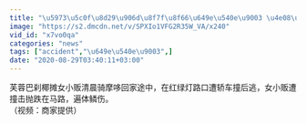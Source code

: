 ```yaml
---
title: "\u5973\u5c0f\u8d29\u906d\u8f7f\u8f66\u649e\u540e\u9003 \u4e08\u592b\u5180\u76ee\u51fb\u8005\u52a9\u63ea\u53f8\u673a"
image: "https://s2.dmcdn.net/v/SPXIo1VFG2R35W_VA/x240"
vid_id: "x7vo0qa"
categories: "news"
tags: ["accident","\u649e\u540e\u9003",]
date: "2020-08-29T03:40:11+03:00"
---
```

芙蓉巴刹椰摊女小贩清晨骑摩哆回家途中，在红绿灯路口遭轿车撞后逃，女小贩遭撞击抛跌在马路，遍体鳞伤。  <br>（视频：商家提供）  <br>
